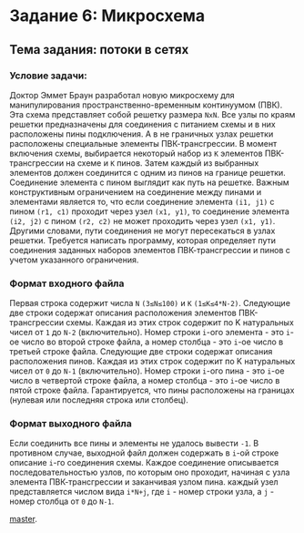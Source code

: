 # Задание 6: Микросхема

## Тема задания: потоки в сетях

### Условие задачи:

Доктор Эммет Браун разработал новую микросхему для манипулирования пространственно-временным континуумом (ПВК). Эта схема представляет собой решетку размера `NxN`. Все узлы по краям решетки предназначены для соединения с питанием схемы и в них расположены пины подключения. А в не граничных узлах решетки расположены специальные элементы ПВК-трансгрессии.
В момент включения схемы, выбирается некоторый набор из `K` элементов ПВК-трансгрессии на схеме и `K` пинов. Затем каждый из выбранных элементов должен соединится с одним из пинов на границе решетки. Соединение элемента с пином выглядит как путь на решетке.
Важным конструктивным ограничением на соединение между пинами и элементами является то, что если соединение элемента `(i1, j1)` с пином `(r1, c1)` проходит через узел `(x1, y1)`, то соединение элемента `(i2, j2)` с пином `(r2, c2)` не может проходить через узел `(x1, y1)`. Другими словами, пути соединения не могут пересекаться в узлах решетки.
Требуется написать программу, которая определяет пути соединения заданных наборов элементов ПВК-трансгрессии и пинов с учетом указанного ограничения.

### Формат входного файла
Первая строка содержит числа `N` `(3≤N≤100)` и `K` `(1≤K≤4*N-2)`.
Следующие две строки содержат описания расположения элементов ПВК-трансгрессии схемы. Каждая из этих строк содержит по K натуральных чисел от `1` до `N-2` (включительно). Номер строки `i`-ого элемента - это `i`-ое число во второй строке файла, а номер столбца - это `i`-ое число в третьей строке файла.
Следующие две строки содержат описания расположения пинов. Каждая из этих строк содержит по K натуральных чисел от `0` до `N-1` (включительно). Номер строки `i`-ого пина - это `i`-ое число в четвертой строке файла, а номер столбца - это `i`-ое число в пятой строке файла. Гарантируется, что пины расположены на границах (нулевая или последняя строка или столбец).

### Формат выходного файла
Если соединить все пины и элементы не удалось вывести `-1`. В противном случае, выходной файл должен содержать в `i`-ой строке описание `i`-го соединения схемы. Каждое соединение описывается последовательностью узлов, по которым оно проходит, начиная с узла элемента ПВК-трансгрессии и заканчивая узлом пина. каждый узел представляется числом вида `i*N+j`, где `i` - номер строки узла, а `j` - номер столбца от `0` до `N-1`.

[master](https://github.com/JustSlavic/algorithms_on_graphs).